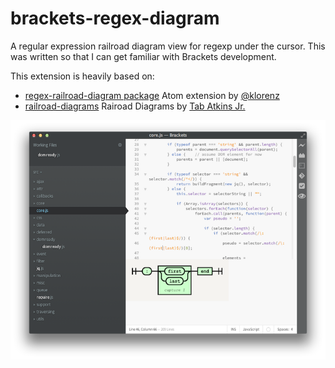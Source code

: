 brackets-regex-diagram
======================

A regular expression railroad diagram view for regexp under the cursor. This was written so that I can get familiar with Brackets development.

This extension is heavily based on:

* [regex-railroad-diagram package](https://github.com/klorenz/atom-regex-railroad-diagrams) Atom extension by [@klorenz](https://github.com/klorenz/)
* [railroad-diagrams](http://github.com/tabatkins/railroad-diagrams) Rairoad Diagrams by [Tab Atkins Jr.](http://twitter.com/tabatkins)

![brackets-regex-diagram](img/screenshot.png)